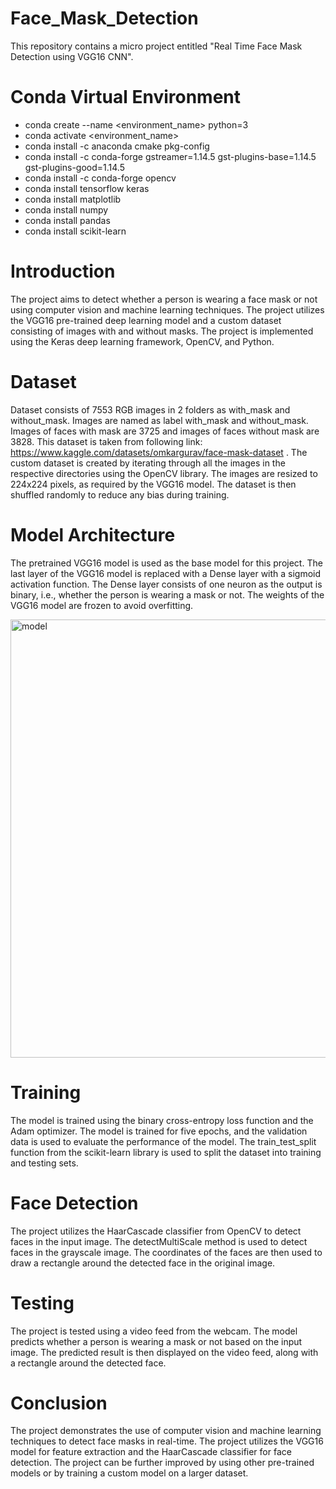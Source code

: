 # Face_Mask_Detection
This repository contains a micro project entitled "Real Time Face Mask Detection using VGG16 CNN".

# Conda Virtual Environment
* conda create --name <environment_name> python=3
* conda activate <environment_name>
* conda install -c anaconda cmake pkg-config
* conda install -c conda-forge gstreamer=1.14.5 gst-plugins-base=1.14.5 gst-plugins-good=1.14.5
* conda install -c conda-forge opencv
* conda install tensorflow keras
* conda install matplotlib
* conda install numpy
* conda install pandas
* conda install scikit-learn

# Introduction
The project aims to detect whether a person is wearing a face mask or not using computer vision and machine learning techniques. The project utilizes the VGG16 pre-trained deep learning model and a custom dataset consisting of images with and without masks. The project is implemented using the Keras deep learning framework, OpenCV, and Python.

# Dataset
Dataset consists of 7553 RGB images in 2 folders as with_mask and without_mask. Images are named as label with_mask and without_mask. Images of faces with mask are 3725 and images of faces without mask are 3828. This dataset is taken from following link: https://www.kaggle.com/datasets/omkargurav/face-mask-dataset . The custom dataset is created by iterating through all the images in the respective directories using the OpenCV library. The images are resized to 224x224 pixels, as required by the VGG16 model. The dataset is then shuffled randomly to reduce any bias during training.

# Model Architecture
The pretrained VGG16 model is used as the base model for this project. The last layer of the VGG16 model is replaced with a Dense layer with a sigmoid activation function. The Dense layer consists of one neuron as the output is binary, i.e., whether the person is wearing a mask or not. The weights of the VGG16 model are frozen to avoid overfitting.

<img width="701" alt="model" src="https://user-images.githubusercontent.com/115887529/222911838-e94a9a7c-66ae-4fce-a0d9-2d5a68ba91a1.png">

# Training
The model is trained using the binary cross-entropy loss function and the Adam optimizer. The model is trained for five epochs, and the validation data is used to evaluate the performance of the model. The train_test_split function from the scikit-learn library is used to split the dataset into training and testing sets.

# Face Detection
The project utilizes the HaarCascade classifier from OpenCV to detect faces in the input image. The detectMultiScale method is used to detect faces in the grayscale image. The coordinates of the faces are then used to draw a rectangle around the detected face in the original image.

# Testing
The project is tested using a video feed from the webcam. The model predicts whether a person is wearing a mask or not based on the input image. The predicted result is then displayed on the video feed, along with a rectangle around the detected face.

# Conclusion
The project demonstrates the use of computer vision and machine learning techniques to detect face masks in real-time. The project utilizes the VGG16 model for feature extraction and the HaarCascade classifier for face detection. The project can be further improved by using other pre-trained models or by training a custom model on a larger dataset.
